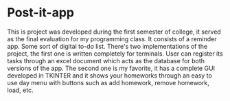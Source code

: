# Post-it-app
This is project was developed during the first semester of college, it served as the final evaluation for my programming class.
It consists of a reminder app. Some sort of digital to-do list. There's two implementations of the project, the first one is written completely for terminals. User can register its tasks through an excel document which acts as the database for both versions of the app.
The second one is my favorite, it has a complete GUI developed in TKINTER and it shows your homeworks through an easy to use day menu with buttons such as add homework, remove homework, load, etc. 
